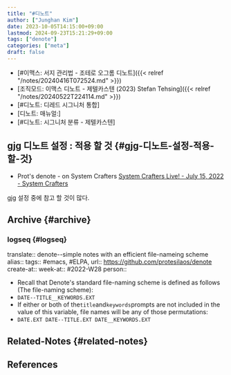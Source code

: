 ```yaml
---
title: "#디노트"
author: ["Junghan Kim"]
date: 2023-10-05T14:15:00+09:00
lastmod: 2024-09-23T15:21:29+09:00
tags: ["denote"]
categories: ["meta"]
draft: false
---
```


-   [#이맥스: 서지 관리법 - 조테로 오그롬 디노트]({{< relref "/notes/20240416T072524.md" >}})
-   [조직모드: 이맥스 디노트 - 제텔카스텐 (2023) Stefan Tehsing]({{< relref "/notes/20240522T224114.md" >}})
-   [#디노트: 디레드 시그니처 통합]
-   [디노트: 매뉴얼:]
-   [#디노트: 시그니처 분류 - 제텔카스텐]


## gjg 디노트 설정 : 적용 할 것 {#gjg-디노트-설정-적용-할-것}

-   Prot's denote - on System Crafters [System Crafters Live! - July 15, 2022 - System Crafters](https://systemcrafters.net/live-streams/july-15-2022/)

gjg 설정 중에 참고 할 것이 많다.


## Archive {#archive}


### logseq {#logseq}

translate:: denote--simple notes with an efficient file-nameing scheme alias:: tags:: #emacs, #ELPA, url:: <https://github.com/protesilaos/denote> create-at:: week-at:: #2022-W28 person::

-   Recall that Denote's standard file-naming scheme is defined as follows (The file-naming scheme):
-   `DATE--TITLE__KEYWORDS.EXT`
-   If either or both of the`title`and`keywords`prompts are not included in the value of this variable, file names will be any of those permutations:
-   `DATE.EXT DATE--TITLE.EXT DATE__KEYWORDS.EXT`


## Related-Notes {#related-notes}

## References

<style>.csl-entry{text-indent: -1.5em; margin-left: 1.5em;}</style><div class="csl-bib-body">
</div>
